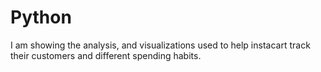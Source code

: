 # Python
I am showing the analysis, and visualizations used to help instacart track their customers and different spending habits.
